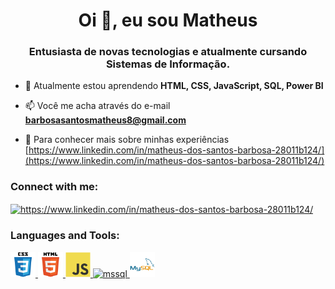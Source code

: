 <h1 align="center">Oi 👋, eu sou Matheus</h1>
<h3 align="center">Entusiasta de novas tecnologias e atualmente cursando Sistemas de Informação.</h3>

- 🌱 Atualmente estou aprendendo **HTML, CSS, JavaScript, SQL, Power BI**

- 📫 Você me acha através do e-mail **barbosasantosmatheus8@gmail.com**

- 📄 Para conhecer mais sobre minhas experiências [https://www.linkedin.com/in/matheus-dos-santos-barbosa-28011b124/](https://www.linkedin.com/in/matheus-dos-santos-barbosa-28011b124/)

<h3 align="left">Connect with me:</h3>
<p align="left">
<a href="https://linkedin.com/in/https://www.linkedin.com/in/matheus-dos-santos-barbosa-28011b124/" target="blank"><img align="center" src="https://raw.githubusercontent.com/rahuldkjain/github-profile-readme-generator/master/src/images/icons/Social/linked-in-alt.svg" alt="https://www.linkedin.com/in/matheus-dos-santos-barbosa-28011b124/" height="30" width="40" /></a>
</p>

<h3 align="left">Languages and Tools:</h3>
<p align="left"> <a href="https://www.w3schools.com/css/" target="_blank" rel="noreferrer"> <img src="https://raw.githubusercontent.com/devicons/devicon/master/icons/css3/css3-original-wordmark.svg" alt="css3" width="40" height="40"/> </a> <a href="https://www.w3.org/html/" target="_blank" rel="noreferrer"> <img src="https://raw.githubusercontent.com/devicons/devicon/master/icons/html5/html5-original-wordmark.svg" alt="html5" width="40" height="40"/> </a> <a href="https://developer.mozilla.org/en-US/docs/Web/JavaScript" target="_blank" rel="noreferrer"> <img src="https://raw.githubusercontent.com/devicons/devicon/master/icons/javascript/javascript-original.svg" alt="javascript" width="40" height="40"/> </a> <a href="https://www.microsoft.com/en-us/sql-server" target="_blank" rel="noreferrer"> <img src="https://www.svgrepo.com/show/303229/microsoft-sql-server-logo.svg" alt="mssql" width="40" height="40"/> </a> <a href="https://www.mysql.com/" target="_blank" rel="noreferrer"> <img src="https://raw.githubusercontent.com/devicons/devicon/master/icons/mysql/mysql-original-wordmark.svg" alt="mysql" width="40" height="40"/> </a> </p>



<!---
- 👋 Hi, I’m @barbosamath
- 👀 I’m interested in ...
- 🌱 I’m currently learning ...
- 💞️ I’m looking to collaborate on ...
- 📫 How to reach me ...


barbosamath/barbosamath is a ✨ special ✨ repository because its `README.md` (this file) appears on your GitHub profile.
You can click the Preview link to take a look at your changes.
--->
